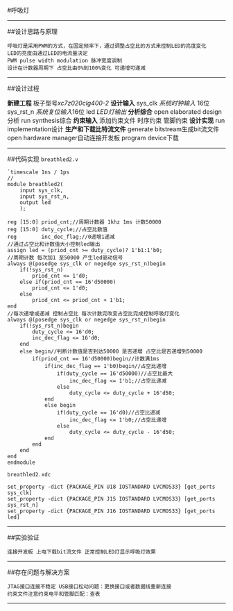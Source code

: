 #呼吸灯
***
##设计思路与原理
```
呼吸灯是采用PWM的方式，在固定频率下，通过调整占空比的方式来控制LED的亮度变化
LED的亮度由通过LED的电流量决定
PWM pulse width modulation 脉冲宽度调制
设计在计数器周期下 占空比由0%到100%变化 可递增可递减
```
***
##设计过程

**新建工程**
板子型号*xc7z020clg400-2*
**设计输入**
sys_clk *系统时钟输入* 16位
sys_rst_n *系统复位输入*16位
led *LED灯输出*
**分析综合**
open elaborated design分析
run synthesis综合
**约束输入**
添加约束文件
时序约束 管脚约束
**设计实现**
run implementation设计
**生产和下载比特流文件**
generate bitstream生成bit流文件
open hardware manager自动连接开发板
program device下载
***
##代码实现
`breathled2.v`
```
`timescale 1ns / 1ps
//
module breathled2(
    input sys_clk,
    input sys_rst_n,
    output led
    );
    
reg [15:0] priod_cnt;//周期计数器 1khz 1ms 计数50000
reg [15:0] duty_cycle;//占空比数值
reg        inc_dec_flag;//0递增1递减
//通过占空比和计数值大小控制led输出
assign led = (priod_cnt >= duty_cycle)? 1'b1:1'b0;
//周期计数 每次加1 至50000 产生led驱动信号
always @(posedge sys_clk or negedge sys_rst_n)begin
    if(!sys_rst_n)
        priod_cnt <= 1'd0;
    else if(priod_cnt == 16'd50000)
        priod_cnt <= 1'd0;
    else
        priod_cnt <= priod_cnt + 1'b1;        
end
//每次递增或递减 控制占空比 每次计数完改变占空比完成控制呼吸灯变化  
always @(posedge sys_clk or negedge sys_rst_n)begin
    if(!sys_rst_n)begin
        duty_cycle <= 16'd0;
        inc_dec_flag <= 16'd0;
    end
    else begin//判断计数值是否到达50000 是否递增 占空比是否递增到50000
        if(priod_cnt == 16'd50000)begin//计数满1ms
            if(inc_dec_flag == 1'b0)begin//占空比递增
                if(duty_cycle == 16'd50000)//占空比最大
                    inc_dec_flag <= 1'b1;//占空比递减
                else
                    duty_cycle <= duty_cycle + 16'd50;
            end
            else begin
                if(duty_cycle == 16'd0)//占空比递减
                    inc_dec_flag <= 1'b0;//占空比递增
                else 
                    duty_cycle <= duty_cycle - 16'd50;
            end
        end
    end
end
endmodule
```
`breathled2.xdc`
```
set_property -dict {PACKAGE_PIN U18 IOSTANDARD LVCMOS33} [get_ports sys_clk]
set_property -dict {PACKAGE_PIN J15 IOSTANDARD LVCMOS33} [get_ports sys_rst_n]
set_property -dict {PACKAGE_PIN J16 IOSTANDARD LVCMOS33} [get_ports led]
```
***
##实验验证
```
连接开发板 上电下载bit流文件 正常控制LED灯显示呼吸灯效果
```
***
##存在问题与解决方案
```
JTAG接口连接不稳定 USB接口松动问题：更换接口或者数据线重新连接
约束文件注意约束电平和管脚匹配：查表
```
***